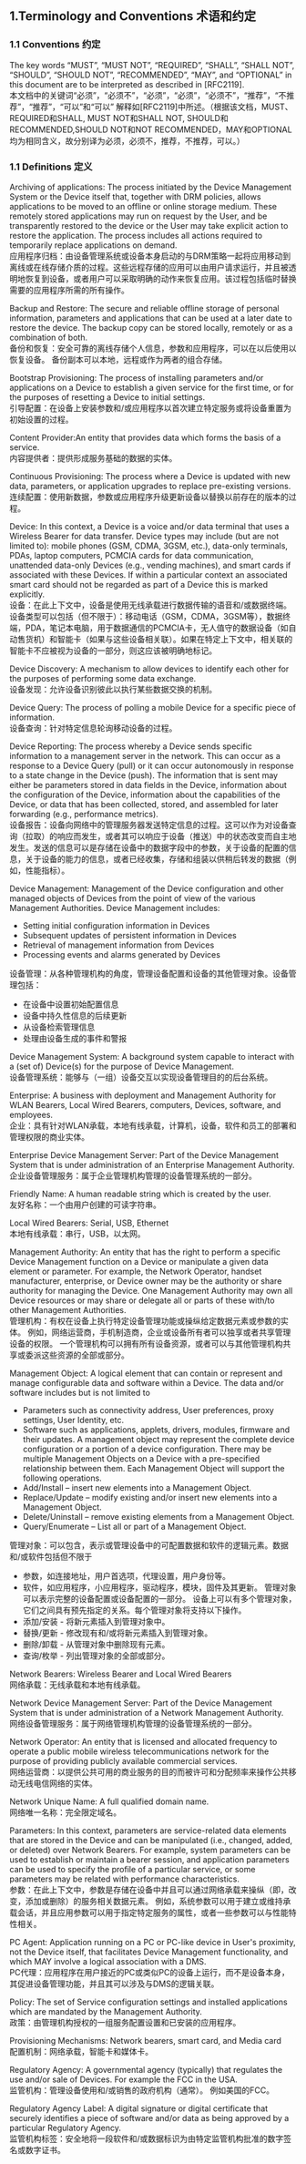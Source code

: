 ## 1.Terminology and Conventions 术语和约定

### 1.1 Conventions 约定

The key words “MUST”, “MUST NOT”, “REQUIRED”, “SHALL”, “SHALL NOT”, “SHOULD”, “SHOULD NOT”, “RECOMMENDED”, “MAY”, and “OPTIONAL” in this document are to be interpreted as described in [RFC2119]. <br/>
本文档中的关键词“必须”，“必须不”，“必须”，“必须”，“必须不”，“推荐”，“不推荐”，“推荐”，“可以”和“可以” 解释如[RFC2119]中所述。（根据该文档，MUST、REQUIRED和SHALL, MUST NOT和SHALL NOT, SHOULD和RECOMMENDED,SHOULD NOT和NOT RECOMMENDED，MAY和OPTIONAL均为相同含义，故分别译为必须，必须不，推荐，不推荐，可以。） 

### 1.1 Definitions 定义

Archiving of applications: The process initiated by the Device Management System or the Device itself that, together with DRM policies, allows applications to be moved to an offline or online storage medium. These remotely stored applications may run on request by the User, and be transparently restored to the device or the User may take explicit action to restore the application. The process includes all actions required to temporarily replace applications on demand.<br/>
应用程序归档：由设备管理系统或设备本身启动的与DRM策略一起将应用移动到离线或在线存储介质的过程。这些远程存储的应用可以由用户请求运行，并且被透明地恢复到设备，或者用户可以采取明确的动作来恢复应用。该过程包括临时替换需要的应用程序所需的所有操作。

Backup and Restore: The secure and reliable offline storage of personal information, parameters and applications that can be used at a later date to restore the device. The backup copy can be stored locally, remotely or as a combination of both.<br/>
备份和恢复：安全可靠的离线存储个人信息，参数和应用程序，可以在以后使用以恢复设备。 备份副本可以本地，远程或作为两者的组合存储。

Bootstrap Provisioning: The process of installing parameters and/or applications on a Device to establish a given service for the first time, or for the purposes of resetting a Device to initial settings.<br/>
引导配置：在设备上安装参数和/或应用程序以首次建立特定服务或将设备重置为初始设置的过程。

Content Provider:An entity that provides data which forms the basis of a service.<br/>
内容提供者：提供形成服务基础的数据的实体。

Continuous Provisioning: The process where a Device is updated with new data, parameters, or application upgrades to replace pre-existing versions.<br/>
连续配置：使用新数据，参数或应用程序升级更新设备以替换以前存在的版本的过程。

Device: In this context, a Device is a voice and/or data terminal that uses a Wireless Bearer for data transfer. Device types may include (but are not limited to): mobile phones (GSM, CDMA, 3GSM, etc.), data-only terminals, PDAs, laptop computers, PCMCIA cards for data communication, unattended data-only Devices (e.g., vending machines), and smart cards if associated with these Devices. If within a particular context an associated smart card should not be regarded as part of a Device this is marked explicitly.<br/>
设备：在此上下文中，设备是使用无线承载进行数据传输的语音和/或数据终端。设备类型可以包括（但不限于）：移动电话（GSM，CDMA，3GSM等），数据终端，PDA，笔记本电脑，用于数据通信的PCMCIA卡，无人值守的数据设备（如自动售货机）和智能卡（如果与这些设备相关联）。如果在特定上下文中，相关联的智能卡不应被视为设备的一部分，则这应该被明确地标记。

Device Discovery: A mechanism to allow devices to identify each other for the purposes of performing some data exchange. <br/>
设备发现：允许设备识别彼此以执行某些数据交换的机制。

Device Query: The process of polling a mobile Device for a specific piece of information.<br/>
设备查询：针对特定信息轮询移动设备的过程。

Device Reporting: The process whereby a Device sends specific information to a management server in the network. This can occur as a response to a Device Query (pull) or it can occur autonomously in response to a state change in the Device (push). The information that is sent may either be parameters stored in data fields in the Device, information about the configuration of the Device, information about the capabilities of the Device, or data that has been collected, stored, and assembled for later forwarding (e.g., performance metrics).<br/>
设备报告：设备向网络中的管理服务器发送特定信息的过程。这可以作为对设备查询（拉取）的响应而发生，或者其可以响应于设备（推送）中的状态改变而自主地发生。发送的信息可以是存储在设备中的数据字段中的参数，关于设备的配置的信息，关于设备的能力的信息，或者已经收集，存储和组装以供稍后转发的数据（例如，性能指标）。

Device Management: Management of the Device configuration and other managed objects of Devices from the point of view of the various Management Authorities. Device Management includes:
- Setting initial configuration information in Devices
- Subsequent updates of persistent information in Devices
- Retrieval of management information from Devices
- Processing events and alarms generated by Devices

设备管理：从各种管理机构的角度，管理设备配置和设备的其他管理对象。设备管理包括：
- 在设备中设置初始配置信息
- 设备中持久性信息的后续更新
- 从设备检索管理信息
- 处理由设备生成的事件和警报

Device Management System: A background system capable to interact with a (set of) Device(s) for the purpose of Device Management.<br/>
设备管理系统：能够与（一组）设备交互以实现设备管理目的的后台系统。

Enterprise: A business with deployment and Management Authority for WLAN Bearers, Local Wired Bearers, computers, Devices, software, and employees.<br/>
企业：具有针对WLAN承载，本地有线承载，计算机，设备，软件和员工的部署和管理权限的商业实体。

Enterprise Device Management Server: Part of the Device Management System that is under administration of an Enterprise Management Authority.<br/>
企业设备管理服务：属于企业管理机构管理的设备管理系统的一部分。

Friendly Name: A human readable string which is created by the user.<br/>
友好名称：一个由用户创建的可读字符串。

Local Wired Bearers: Serial, USB, Ethernet<br/>
本地有线承载：串行，USB，以太网。

Management Authority: An entity that has the right to perform a specific Device Management function on a Device or manipulate a given data element or parameter. For example, the Network Operator, handset manufacturer, enterprise, or Device owner may be the authority or share authority for managing the Device. One Management Authority may own all Device resources or may share or delegate all or parts of these with/to other Management Authorities. <br/>
管理机构：有权在设备上执行特定设备管理功能或操纵给定数据元素或参数的实体。 例如，网络运营商，手机制造商，企业或设备所有者可以独享或者共享管理设备的权限。 一个管理机构可以拥有所有设备资源，或者可以与其他管理机构共享或委派这些资源的全部或部分。

Management Object: A logical element that can contain or represent and manage configurable data and software within a Device. The data and/or software includes but is not limited to
* Parameters such as connectivity address, User preferences, proxy settings, User Identity, etc.
* Software such as applications, applets, drivers, modules, firmware and their updates.
A management object may represent the complete device configuration or a portion of a device configuration. There may be multiple Management Objects on a Device with a pre-specified relationship between them. Each Management Object will support the following operations.
* Add/Install – insert new elements into a Management Object.
* Replace/Update – modify existing and/or insert new elements into a
Management Object.
* Delete/Uninstall – remove existing elements from a Management Object.
* Query/Enumerate – List all or part of a Management Object.

管理对象：可以包含，表示或管理设备中的可配置数据和软件的逻辑元素。数据和/或软件包括但不限于
* 参数，如连接地址，用户首选项，代理设置，用户身份等。
* 软件，如应用程序，小应用程序，驱动程序，模块，固件及其更新。
管理对象可以表示完整的设备配置或设备配置的一部分。 设备上可以有多个管理对象，它们之间具有预先指定的关系。每个管理对象将支持以下操作。
* 添加/安装 - 将新元素插入到管理对象中。
* 替换/更新 - 修改现有和/或将新元素插入到管理对象。
* 删除/卸载 - 从管理对象中删除现有元素。
* 查询/枚举 - 列出管理对象的全部或部分。

Network Bearers: Wireless Bearer and Local Wired Bearers<br/>
网络承载：无线承载和本地有线承载。

Network Device Management Server: Part of the Device Management System that is under administration of a Network Management Authority. <br/>
网络设备管理服务：属于网络管理机构管理的设备管理系统的一部分。

Network Operator: An entity that is licensed and allocated frequency to operate a public mobile wireless telecommunications network for the purpose of providing publicly available commercial services.<br/>
网络运营商：以提供公共可用的商业服务的目的而被许可和分配频率来操作公共移动无线电信网络的实体。

Network Unique Name: A full qualified domain name.<br/>
网络唯一名称：完全限定域名。

Parameters: In this context, parameters are service-related data elements that are stored in the Device and can be manipulated (i.e., changed, added, or deleted) over Network Bearers. For example, system parameters can be used to establish or maintain a bearer session, and application parameters can be used to specify the profile of a particular service, or some parameters may be related with performance characteristics.<br/>
参数：在此上下文中，参数是存储在设备中并且可以通过网络承载来操纵（即，改变，添加或删除）的服务相关数据元素。 例如，系统参数可以用于建立或维持承载会话，并且应用参数可以用于指定特定服务的属性，或者一些参数可以与性能特性相关。

PC Agent: Application running on a PC or PC-like device in User's proximity, not the Device itself, that facilitates Device Management functionality, and which MAY involve a logical association with a DMS.<br/>
PC代理：应用程序在用户接近的PC或类似PC的设备上运行，而不是设备本身，其促进设备管理功能，并且其可以涉及与DMS的逻辑关联。

Policy: The set of Service configuration settings and installed applications which are mandated by the Management Authority.<br/>
政策：由管理机构授权的一组服务配置设置和已安装的应用程序。

Provisioning Mechanisms: Network bearers, smart card, and Media card<br/>
配置机制：网络承载，智能卡和媒体卡。

Regulatory Agency: A governmental agency (typically) that regulates the use and/or sale of Devices. For example the FCC in the USA.<br/>
监管机构：管理设备使用和/或销售的政府机构（通常）。 例如美国的FCC。

Regulatory Agency Label: A digital signature or digital certificate that securely identifies a piece of software and/or data as being approved by a particular Regulatory Agency.<br/>
监管机构标签：安全地将一段软件和/或数据标识为由特定监管机构批准的数字签名或数字证书。



